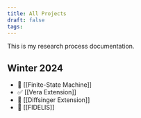 ```yaml
---
title: All Projects
draft: false
tags:
---
```

 This is my research process documentation.
## Winter 2024
- 🤖 [[Finite-State Machine]] 
- ✅ [[Vera Extension]]
- 🎤 [[Diffsinger Extension]]
- 🧊 [[FIDELIS]]
